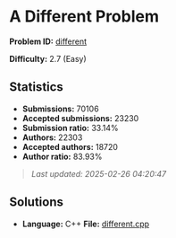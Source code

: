 # A Different Problem

**Problem ID:** [different](https://open.kattis.com/problems/different)

**Difficulty:** 2.7 (Easy)

## Statistics

- **Submissions:** 70106
- **Accepted submissions:** 23230
- **Submission ratio:** 33.14%
- **Authors:** 22303
- **Accepted authors:** 18720
- **Author ratio:** 83.93%

> *Last updated: 2025-02-26 04:20:47*

## Solutions

- **Language:** C++
  **File:** [different.cpp](./different.cpp)

